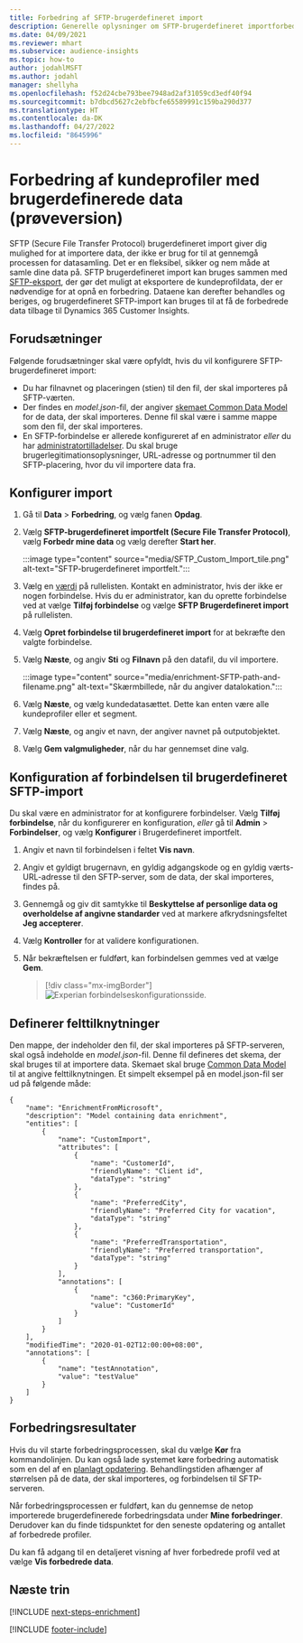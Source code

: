 ```yaml
---
title: Forbedring af SFTP-brugerdefineret import
description: Generelle oplysninger om SFTP-brugerdefineret importforbedring.
ms.date: 04/09/2021
ms.reviewer: mhart
ms.subservice: audience-insights
ms.topic: how-to
author: jodahlMSFT
ms.author: jodahl
manager: shellyha
ms.openlocfilehash: f52d24cbe793bee7948ad2af31059cd3edf40f94
ms.sourcegitcommit: b7dbcd5627c2ebfbcfe65589991c159ba290d377
ms.translationtype: HT
ms.contentlocale: da-DK
ms.lasthandoff: 04/27/2022
ms.locfileid: "8645996"
---
```

# <a name="enrich-customer-profiles-with-custom-data-preview"></a>Forbedring af kundeprofiler med brugerdefinerede data (prøveversion)

SFTP (Secure File Transfer Protocol) brugerdefineret import giver dig mulighed for at importere data, der ikke er brug for til at gennemgå processen for datasamling. Det er en fleksibel, sikker og nem måde at samle dine data på. SFTP brugerdefineret import kan bruges sammen med [SFTP-eksport](export-sftp.md), der gør det muligt at eksportere de kundeprofildata, der er nødvendige for at opnå en forbedring. Dataene kan derefter behandles og beriges, og brugerdefineret SFTP-import kan bruges til at få de forbedrede data tilbage til Dynamics 365 Customer Insights.

## <a name="prerequisites"></a>Forudsætninger

Følgende forudsætninger skal være opfyldt, hvis du vil konfigurere SFTP-brugerdefineret import:

- Du har filnavnet og placeringen (stien) til den fil, der skal importeres på SFTP-værten.
- Der findes en *model.json*-fil, der angiver [skemaet Common Data Model](/common-data-model/) for de data, der skal importeres. Denne fil skal være i samme mappe som den fil, der skal importeres.
- En SFTP-forbindelse er allerede konfigureret af en administrator *eller* du har [administratortilladelser](permissions.md#admin). Du skal bruge brugerlegitimationsoplysninger, URL-adresse og portnummer til den SFTP-placering, hvor du vil importere data fra.


## <a name="configure-the-import"></a>Konfigurer import

1. Gå til **Data** > **Forbedring**, og vælg fanen **Opdag**.

1. Vælg **SFTP-brugerdefineret importfelt (Secure File Transfer Protocol)**, vælg **Forbedr mine data** og vælg derefter **Start her**.

   :::image type="content" source="media/SFTP_Custom_Import_tile.png" alt-text="SFTP-brugerdefineret importfelt.":::

1. Vælg en [værdi](connections.md) på rullelisten. Kontakt en administrator, hvis der ikke er nogen forbindelse. Hvis du er administrator, kan du oprette forbindelse ved at vælge **Tilføj forbindelse** og vælge **SFTP Brugerdefineret import** på rullelisten.

1. Vælg **Opret forbindelse til brugerdefineret import** for at bekræfte den valgte forbindelse.

1.  Vælg **Næste**, og angiv **Sti** og **Filnavn** på den datafil, du vil importere.

    :::image type="content" source="media/enrichment-SFTP-path-and-filename.png" alt-text="Skærmbillede, når du angiver datalokation.":::

1. Vælg **Næste**, og vælg kundedatasættet. Dette kan enten være alle kundeprofiler eller et segment.

1. Vælg **Næste**, og angiv et navn, der angiver navnet på outputobjektet. 

1. Vælg **Gem valgmuligheder**, når du har gennemset dine valg.

## <a name="configure-the-connection-for-sftp-custom-import"></a>Konfiguration af forbindelsen til brugerdefineret SFTP-import 

Du skal være en administrator for at konfigurere forbindelser. Vælg **Tilføj forbindelse**, når du konfigurerer en konfiguration, *eller* gå til **Admin** > **Forbindelser**, og vælg **Konfigurer** i Brugerdefineret importfelt.

1. Angiv et navn til forbindelsen i feltet **Vis navn**.

1. Angiv et gyldigt brugernavn, en gyldig adgangskode og en gyldig værts-URL-adresse til den SFTP-server, som de data, der skal importeres, findes på.

1. Gennemgå og giv dit samtykke til **Beskyttelse af personlige data og overholdelse af angivne standarder** ved at markere afkrydsningsfeltet **Jeg accepterer**.

1. Vælg **Kontroller** for at validere konfigurationen.

1. Når bekræftelsen er fuldført, kan forbindelsen gemmes ved at vælge **Gem**.

   > [!div class="mx-imgBorder"]
   > ![Experian forbindelseskonfigurationsside.](media/enrichment-SFTP-connection.png "Experian-forbindelseskonfigurationsside")


## <a name="defining-field-mappings"></a>Definerer felttilknytninger 

Den mappe, der indeholder den fil, der skal importeres på SFTP-serveren, skal også indeholde en *model.json*-fil. Denne fil defineres det skema, der skal bruges til at importere data. Skemaet skal bruge [Common Data Model](/common-data-model/) til at angive felttilknytningen. Et simpelt eksempel på en model.json-fil ser ud på følgende måde:

```
{
    "name": "EnrichmentFromMicrosoft",
    "description": "Model containing data enrichment",
    "entities": [
        {
            "name": "CustomImport",
            "attributes": [
                {
                    "name": "CustomerId",
                    "friendlyName": "Client id",
                    "dataType": "string"
                },
                {
                    "name": "PreferredCity",
                    "friendlyName": "Preferred City for vacation",
                    "dataType": "string"
                },
                {
                    "name": "PreferredTransportation",
                    "friendlyName": "Preferred transportation",
                    "dataType": "string"
                }
            ],
            "annotations": [
                {
                    "name": "c360:PrimaryKey",
                    "value": "CustomerId"
                }
            ]
        }
    ],
    "modifiedTime": "2020-01-02T12:00:00+08:00",
    "annotations": [
        {
            "name": "testAnnotation",
            "value": "testValue"
        }
    ]
}
```

## <a name="enrichment-results"></a>Forbedringsresultater

Hvis du vil starte forbedringsprocessen, skal du vælge **Kør** fra kommandolinjen. Du kan også lade systemet køre forbedring automatisk som en del af en [planlagt opdatering](system.md#schedule-tab). Behandlingstiden afhænger af størrelsen på de data, der skal importeres, og forbindelsen til SFTP-serveren.

Når forbedringsprocessen er fuldført, kan du gennemse de netop importerede brugerdefinerede forbedringsdata under **Mine forbedringer**. Derudover kan du finde tidspunktet for den seneste opdatering og antallet af forbedrede profiler.

Du kan få adgang til en detaljeret visning af hver forbedrede profil ved at vælge **Vis forbedrede data**.

## <a name="next-steps"></a>Næste trin

[!INCLUDE [next-steps-enrichment](includes/next-steps-enrichment.md)]

[!INCLUDE [footer-include](includes/footer-banner.md)]
